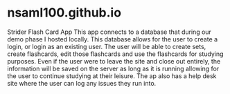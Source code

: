 # nsaml100.github.io
Strider Flash Card App
This app connects to a database that during our demo phase I hosted locally. This database allows for the user to create a login, or login as an existing user. The user will be able to create sets, create flashcards, edit those flashcards and use the flashcards for studying purposes. Even if the user were to leave the site and close out entirely, the information will be saved on the server as long as it is running allowing for the user to continue studying at their leisure. The ap also has a help desk site where the user can log any issues they run into.
